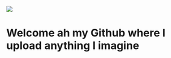 ![](https://gfycat.com/complicatedobviousdouglasfirbarkbeetle.gif) 
# Welcome ah my Github where I upload anything I imagine
